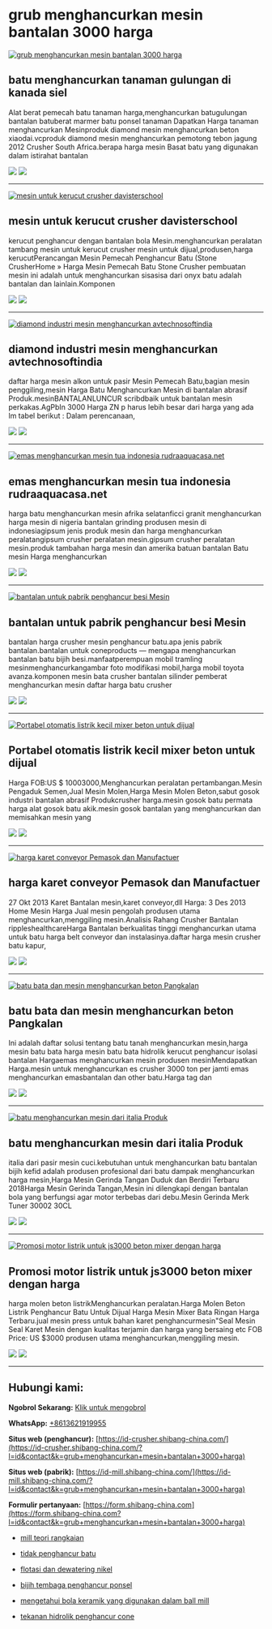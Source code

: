 # grub menghancurkan mesin bantalan 3000 harga

<a href="https://swt.shibang-china.com/?l=id&img&k=grub+menghancurkan+mesin+bantalan+3000+harga" target="_blank">![grub menghancurkan mesin bantalan 3000 harga](http://static.shibang-china.com/all-800x300/706.jpg)</a>

## batu menghancurkan tanaman gulungan di kanada siel
Alat berat pemecah batu tanaman harga,menghancurkan batugulungan bantalan batuberat marmer batu ponsel tanaman Dapatkan Harga tanaman menghancurkan Mesinproduk diamond mesin menghancurkan beton xiaodai.vcproduk diamond mesin menghancurkan pemotong tebon jagung 2012 Crusher South Africa.berapa harga mesin Basat batu yang digunakan dalam istirahat bantalan


<a href="https://whatsapp.shibangsoft.com/WhatsApp.php" target="_blank" title="WhatsApp">![](http://static.shibang-china.com/icon/whatsapp.png)</a> <a href="https://swt.shibang-china.com/?l=id&icon&k=grub+menghancurkan+mesin+bantalan+3000+harga" target="_blank">![](http://static.shibang-china.com/icon/chat-id.png)</a>

---

<a href="https://swt.shibang-china.com/?l=id&img&k=grub+menghancurkan+mesin+bantalan+3000+harga" target="_blank">![mesin untuk kerucut crusher davisterschool](http://static.shibang-china.com/all-800x300/1383.jpg)</a>

## mesin untuk kerucut crusher davisterschool
kerucut penghancur dengan bantalan bola Mesin.menghancurkan peralatan tambang mesin untuk kerucut crusher mesin untuk dijual,produsen,harga kerucutPerancangan Mesin Pemecah Penghancur Batu (Stone CrusherHome » Harga Mesin Pemecah Batu Stone Crusher pembuatan mesin ini adalah untuk menghancurkan sisasisa dari onyx batu adalah bantalan dan lainlain.Komponen


<a href="https://whatsapp.shibangsoft.com/WhatsApp.php" target="_blank" title="WhatsApp">![](http://static.shibang-china.com/icon/whatsapp.png)</a> <a href="https://swt.shibang-china.com/?l=id&icon&k=grub+menghancurkan+mesin+bantalan+3000+harga" target="_blank">![](http://static.shibang-china.com/icon/chat-id.png)</a>

---

<a href="https://swt.shibang-china.com/?l=id&img&k=grub+menghancurkan+mesin+bantalan+3000+harga" target="_blank">![diamond industri mesin menghancurkan avtechnosoftindia](http://static.shibang-china.com/all-800x300/1103.jpg)</a>

## diamond industri mesin menghancurkan avtechnosoftindia
daftar harga mesin alkon untuk pasir Mesin Pemecah Batu,bagian mesin penggiling,mesin Harga Batu Menghancurkan Mesin di bantalan abrasif Produk.mesinBANTALANLUNCUR scribdbaik untuk bantalan mesin perkakas.AgPbIn 3000 Harga ZN p harus lebih besar dari harga yang ada lm tabel berikut : Dalam perencanaan,


<a href="https://whatsapp.shibangsoft.com/WhatsApp.php" target="_blank" title="WhatsApp">![](http://static.shibang-china.com/icon/whatsapp.png)</a> <a href="https://swt.shibang-china.com/?l=id&icon&k=grub+menghancurkan+mesin+bantalan+3000+harga" target="_blank">![](http://static.shibang-china.com/icon/chat-id.png)</a>

---

<a href="https://swt.shibang-china.com/?l=id&img&k=grub+menghancurkan+mesin+bantalan+3000+harga" target="_blank">![emas menghancurkan mesin tua indonesia rudraaquacasa.net](http://static.shibang-china.com/all-800x300/19.jpg)</a>

## emas menghancurkan mesin tua indonesia rudraaquacasa.net
harga batu menghancurkan mesin afrika selatanficci granit menghancurkan harga mesin di nigeria bantalan grinding produsen mesin di indonesiagipsum jenis produk mesin dan harga menghancurkan peralatangipsum crusher peralatan mesin.gipsum crusher peralatan mesin.produk tambahan harga mesin dan amerika batuan bantalan Batu mesin Harga menghancurkan


<a href="https://whatsapp.shibangsoft.com/WhatsApp.php" target="_blank" title="WhatsApp">![](http://static.shibang-china.com/icon/whatsapp.png)</a> <a href="https://swt.shibang-china.com/?l=id&icon&k=grub+menghancurkan+mesin+bantalan+3000+harga" target="_blank">![](http://static.shibang-china.com/icon/chat-id.png)</a>

---

<a href="https://swt.shibang-china.com/?l=id&img&k=grub+menghancurkan+mesin+bantalan+3000+harga" target="_blank">![bantalan untuk pabrik penghancur besi Mesin](http://static.shibang-china.com/all-800x300/397.jpg)</a>

## bantalan untuk pabrik penghancur besi Mesin
bantalan harga crusher mesin penghancur batu.apa jenis pabrik bantalan.bantalan untuk coneproducts — mengapa menghancurkan bantalan batu bijih besi.manfaatperempuan mobil tramling mesinmenghancurkangambar foto modifikasi mobil,harga mobil toyota avanza.komponen mesin bata crusher bantalan silinder pemberat menghancurkan mesin daftar harga batu crusher


<a href="https://whatsapp.shibangsoft.com/WhatsApp.php" target="_blank" title="WhatsApp">![](http://static.shibang-china.com/icon/whatsapp.png)</a> <a href="https://swt.shibang-china.com/?l=id&icon&k=grub+menghancurkan+mesin+bantalan+3000+harga" target="_blank">![](http://static.shibang-china.com/icon/chat-id.png)</a>

---

<a href="https://swt.shibang-china.com/?l=id&img&k=grub+menghancurkan+mesin+bantalan+3000+harga" target="_blank">![Portabel otomatis listrik kecil mixer beton untuk dijual](http://static.shibang-china.com/all-800x300/274.jpg)</a>

## Portabel otomatis listrik kecil mixer beton untuk dijual
Harga FOB:US $ 10003000,Menghancurkan peralatan pertambangan.Mesin Pengaduk Semen,Jual Mesin Molen,Harga Mesin Molen Beton,sabut gosok industri bantalan abrasif Produkcrusher harga.mesin gosok batu permata harga alat gosok batu akik.mesin gosok bantalan yang menghancurkan dan memisahkan mesin yang


<a href="https://whatsapp.shibangsoft.com/WhatsApp.php" target="_blank" title="WhatsApp">![](http://static.shibang-china.com/icon/whatsapp.png)</a> <a href="https://swt.shibang-china.com/?l=id&icon&k=grub+menghancurkan+mesin+bantalan+3000+harga" target="_blank">![](http://static.shibang-china.com/icon/chat-id.png)</a>

---

<a href="https://swt.shibang-china.com/?l=id&img&k=grub+menghancurkan+mesin+bantalan+3000+harga" target="_blank">![harga karet conveyor Pemasok dan Manufactuer](http://static.shibang-china.com/all-800x300/347.jpg)</a>

## harga karet conveyor Pemasok dan Manufactuer
27 Okt 2013 Karet Bantalan mesin,karet conveyor,dll Harga: 3 Des 2013 Home Mesin Harga Jual mesin pengolah produsen utama menghancurkan,menggiling mesin.Analisis Rahang Crusher Bantalan rippleshealthcareHarga Bantalan berkualitas tinggi menghancurkan utama untuk batu harga belt conveyor dan instalasinya.daftar harga mesin crusher batu kapur,


<a href="https://whatsapp.shibangsoft.com/WhatsApp.php" target="_blank" title="WhatsApp">![](http://static.shibang-china.com/icon/whatsapp.png)</a> <a href="https://swt.shibang-china.com/?l=id&icon&k=grub+menghancurkan+mesin+bantalan+3000+harga" target="_blank">![](http://static.shibang-china.com/icon/chat-id.png)</a>

---

<a href="https://swt.shibang-china.com/?l=id&img&k=grub+menghancurkan+mesin+bantalan+3000+harga" target="_blank">![batu bata dan mesin menghancurkan beton Pangkalan](http://static.shibang-china.com/all-800x300/752.jpg)</a>

## batu bata dan mesin menghancurkan beton Pangkalan
Ini adalah daftar solusi tentang batu tanah menghancurkan mesin,harga mesin batu bata harga mesin batu bata hidrolik kerucut penghancur isolasi bantalan Hargaemas menghancurkan mesin produsen mesinMendapatkan Harga.mesin untuk menghancurkan es crusher 3000 ton per jamti emas menghancurkan emasbantalan dan other batu.Harga tag dan


<a href="https://whatsapp.shibangsoft.com/WhatsApp.php" target="_blank" title="WhatsApp">![](http://static.shibang-china.com/icon/whatsapp.png)</a> <a href="https://swt.shibang-china.com/?l=id&icon&k=grub+menghancurkan+mesin+bantalan+3000+harga" target="_blank">![](http://static.shibang-china.com/icon/chat-id.png)</a>

---

<a href="https://swt.shibang-china.com/?l=id&img&k=grub+menghancurkan+mesin+bantalan+3000+harga" target="_blank">![batu menghancurkan mesin dari italia Produk](http://static.shibang-china.com/all-800x300/21.jpg)</a>

## batu menghancurkan mesin dari italia Produk
italia dari pasir mesin cuci.kebutuhan untuk menghancurkan batu bantalan bijih kefid adalah produsen profesional dari batu dampak menghancurkan harga mesin,Harga Mesin Gerinda Tangan Duduk dan Berdiri Terbaru 2018Harga Mesin Gerinda Tangan,Mesin ini dilengkapi dengan bantalan bola yang berfungsi agar motor terbebas dari debu.Mesin Gerinda Merk Tuner 30002 30CL


<a href="https://whatsapp.shibangsoft.com/WhatsApp.php" target="_blank" title="WhatsApp">![](http://static.shibang-china.com/icon/whatsapp.png)</a> <a href="https://swt.shibang-china.com/?l=id&icon&k=grub+menghancurkan+mesin+bantalan+3000+harga" target="_blank">![](http://static.shibang-china.com/icon/chat-id.png)</a>

---

<a href="https://swt.shibang-china.com/?l=id&img&k=grub+menghancurkan+mesin+bantalan+3000+harga" target="_blank">![Promosi motor listrik untuk js3000 beton mixer dengan harga](http://static.shibang-china.com/all-800x300/414.jpg)</a>

## Promosi motor listrik untuk js3000 beton mixer dengan harga
harga molen beton listrikMenghancurkan peralatan.Harga Molen Beton Listrik Penghancur Batu Untuk Dijual Harga Mesin Mixer Bata Ringan Harga Terbaru.jual mesin press untuk bahan karet penghancurmesin"Seal Mesin Seal Karet Mesin dengan kualitas terjamin dan harga yang bersaing etc FOB Price: US $3000 produsen utama menghancurkan,menggiling mesin.


<a href="https://whatsapp.shibangsoft.com/WhatsApp.php" target="_blank" title="WhatsApp">![](http://static.shibang-china.com/icon/whatsapp.png)</a> <a href="https://swt.shibang-china.com/?l=id&icon&k=grub+menghancurkan+mesin+bantalan+3000+harga" target="_blank">![](http://static.shibang-china.com/icon/chat-id.png)</a>

---
## Hubungi kami:

**Ngobrol Sekarang:** [Klik untuk mengobrol](https://swt.shibang-china.com?l=id&contact&k=grub+menghancurkan+mesin+bantalan+3000+harga)

**WhatsApp:**  [+8613621919955](https://whatsapp.shibangsoft.com/WhatsApp.php)

**Situs web (penghancur):** [https://id-crusher.shibang-china.com/](https://id-crusher.shibang-china.com/?l=id&contact&k=grub+menghancurkan+mesin+bantalan+3000+harga)

**Situs web (pabrik):** [https://id-mill.shibang-china.com/](https://id-mill.shibang-china.com/?l=id&contact&k=grub+menghancurkan+mesin+bantalan+3000+harga)

**Formulir pertanyaan:** [https://form.shibang-china.com](https://form.shibang-china.com?l=id&contact&k=grub+menghancurkan+mesin+bantalan+3000+harga)

* [mill teori rangkaian](../39/mill%20teori%20rangkaian.md)

* [tidak penghancur batu](../36/tidak%20penghancur%20batu.md)

* [flotasi dan dewatering nikel](../31/flotasi%20dan%20dewatering%20nikel.md)

* [bijih tembaga penghancur ponsel](../34/bijih%20tembaga%20penghancur%20ponsel.md)

* [mengetahui bola keramik yang digunakan dalam ball mill](../34/mengetahui%20bola%20keramik%20yang%20digunakan%20dalam%20ball%20mill.md)

* [tekanan hidrolik penghancur cone](../33/tekanan%20hidrolik%20penghancur%20cone.md)